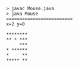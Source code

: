         > javac Mouse.java  
        > java Mouse  
        =========================
        x=2 y=0 

        ********
        ** * ***
             ***
        * ******
        *     **
        ***** **
